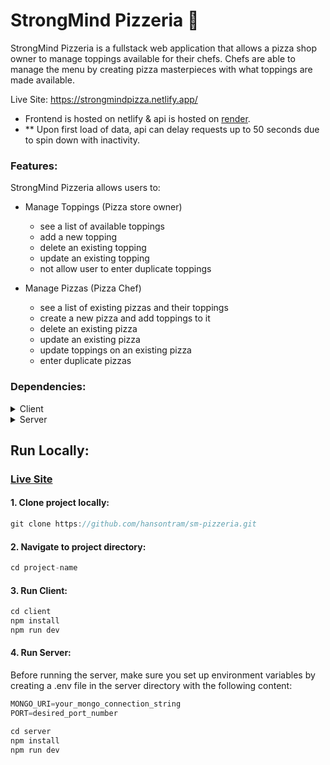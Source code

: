 # StrongMind Pizzeria 🍕
StrongMind Pizzeria is a fullstack web application that allows a pizza shop owner to manage toppings available for their chefs. Chefs are able to manage the menu by creating pizza masterpieces with what toppings are made available. 

Live Site: https://strongmindpizza.netlify.app/
- Frontend is hosted on netlify & api is hosted on [render](https://strong-pizza-backend.onrender.com/). 
- ** Upon first load of data, api can delay requests up to 50 seconds due to spin down with inactivity.


### Features:

StrongMind Pizzeria allows users to:

- Manage Toppings (Pizza store owner) 

    - see a list of available toppings
    - add a new topping
    - delete an existing topping
    -  update an existing topping
    -  not allow user to enter duplicate toppings

- Manage Pizzas (Pizza Chef)

    - see a list of existing pizzas and their toppings
    - create a new pizza and add toppings to it
    - delete an existing pizza
    - update an existing pizza
    - update toppings on an existing pizza
    - enter duplicate pizzas


### Dependencies:

<details>
  <summary>Client</summary>
  <ul>
  <li>@emotion/react (^11.11.3)</li>
  <li>@emotion/styled (^11.11.0)</li>
  <li>@mui/icons-material (^5.15.9)</li>
  <li>@mui/material (^5.15.9)</li>
  <li>react (^18.2.0)</li>
  <li>react-dom (^18.2.0)</li>
  <li>react-router-dom (^6.22.0)</li>
  <li>react-select (^5.8.0)</li>

  </ul>
  
</details>

<details>
  <summary>Server</summary>
  <ul>
  <li>cors (^2.8.5)</li>
  <li>dotenv (^16.4.1)</li>
  <li>express (^4.18.2)</li>
  <li>mongodb (4.1)</li>
  <li>mongoose (^8.1.1)</li>
  </ul>
</details>


## Run Locally:

 ### [Live Site](https://strongmindpizza.netlify.app/)
 
#### 1. Clone project locally:
```javascript
git clone https://github.com/hansontram/sm-pizzeria.git
```
#### 2. Navigate to project directory:
```javascript
cd project-name
```
#### 3. Run Client:
```javascript
cd client
npm install
npm run dev
```
#### 4. Run Server:

Before running the server, make sure you set up environment variables by creating a .env file in the server directory with the following content:

```javascript
MONGO_URI=your_mongo_connection_string
PORT=desired_port_number
```

```javascript
cd server
npm install
npm run dev
```